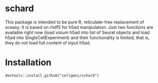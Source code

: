 # schard
This package is intended to be pure R, reticulate-free replacement of sceasy. It is based on rhdf5 for h5ad manipulation. Just two functions are available right now (load visium h5ad into list of Seurat objects and load h5ad into SingleCellExperiment) and their functionality is limited, that is, they do not load full content of input h5ad.
# Installation
```devtools::install_github("cellgeni/schard")```
